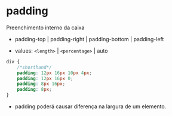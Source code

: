# padding

Preenchimento interno da caixa

- padding-top | padding-right | padding-bottom | padding-left

- values: `<length>` | `<percentage>` | auto

```css
div {
    /*shorthand*/
    padding: 12px 16px 10px 4px;
    padding: 12px 16px 0;
    padding: 8px 16px;
    padding: 8px;
}
```

* padding poderá causar diferença na largura de um elemento.